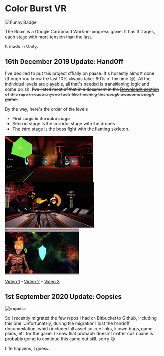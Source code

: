 # Color Burst VR
![Funny Badge](https://img.shields.io/badge/Oh%20My%20Gawd...-It's%20VR!-orange?style=for-the-badge)

The Room is a Google Cardboard Work-in-progress game. It has 3 stages, each stage with more tension than the last.

It made in Unity.

## 16th December 2019 Update: HandOff
I've decided to put this project offially on pause. It's honestly almost done (though you know the last 10% always takes 90% of the time 😆). 
All the individual levels are playable, all that's needed is transitioning logic and some polish. ~~I've listed most of that in a document in the [Downloads section](https://bitbucket.org/andersonaddo/the-room/downloads/)
of this repo in case anyone feels like finishing this *cough* awesome *cough* game.~~

By the way, here's the order of the levels

- First stage is the cube stage
- Second stage is the corridor stage with the drones
- The third stage is the boss fight with the flaming skeleton.

<img src="pics/pic 1.png" alt="Level 1" height=150 align=center /> <img src="pics/pic 2.png" alt="Level 2" height=150 align=center/> <img src="pics/pic 3.png" alt="Level 3" height=150 align=center />

[Video 1](https://www.instagram.com/p/BupZw7kBrze/) - [Video 2](https://www.instagram.com/p/BwaQ8ZeBKmd/) - [Video 3](https://www.instagram.com/p/ByIEWNmFYvS/)




## 1st September 2020 Update: Oopsies

![oopsies](https://media.giphy.com/media/GDnomdqpSHlIs/source.gif)

So I recently migrated the few repos I had on Bitbucket to Github, including this one. Unfortunately, during the migration I lost the handoff documentation, which included all asset source links, known bugs, game plans, etc for the game. I know that probably doesn't matter cuz noone is probably going to continue this game but still..sorry 😅

Life happens, I guess.
